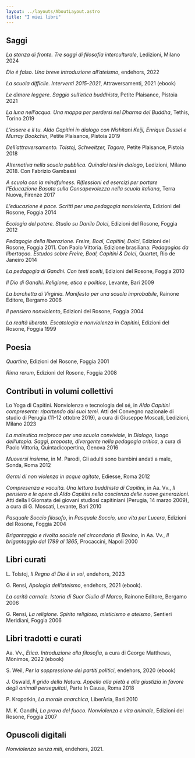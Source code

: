 ```yaml
---
layout: ../layouts/AboutLayout.astro
title: "I miei libri"
---
```


## Saggi

*La stanza di fronte. Tre saggi di filosofia interculturale*, Ledizioni, Milano 2024

*Dio è falso. Una breve introduzione all’ateismo*, endehors, 2022

*La scuola difficile. Interventi 2015-2021*, Attraversamenti, 2021 (ebook)

*Le dimore leggere. Saggio sull’etica buddhista*, Petite Plaisance, Pistoia 2021

*La luna nell’acqua. Una mappa per perdersi nel Dharma del Buddha*, Tethis, Torino 2019

*L’essere e il tu. Aldo Capitini in dialogo con Nishitani Keiji, Enrique Dussel e Murray Bookchin*, Petite Plaisance, Pistoia 2019

*Dell’attraversamento. Tolstoj, Schweitzer, Tagore*, Petite Plaisance, Pistoia 2018

*Alternativa nella scuola pubblica. Quindici tesi in dialogo*, Ledizioni, Milano 2018. Con Fabrizio Gambassi

*A scuola con la mindfulness. Riflessioni ed esercizi per portare l’Educazione Basata sulla Consapevolezza nella scuola italiana*, Terra Nuova, Firenze 2017

*L’educazione è pace. Scritti per una pedagogia nonviolenta*, Edizioni del Rosone, Foggia 2014

*Ecologia del potere. Studio su Danilo Dolci*, Edizioni del Rosone, Foggia 2012

*Pedagogie della liberazione. Freire, Boal, Capitini, Dolci*, Edizioni del Rosone, Foggia 2011. Con Paolo Vittoria. Edizione brasiliana: *Pedagogias da libertaçao. Estudos sobre Freire, Boal, Capitini & Dolci*, Quartet, Rio de Janeiro 2014

*La pedagogia di Gandhi. Con testi scelti*, Edizioni del Rosone, Foggia 2010

*Il Dio di Gandhi. Religione, etica e politica*, Levante, Bari 2009

*La barchetta di Virginia. Manifesto per una scuola improbabile*, Rainone Editore, Bergamo 2006

*Il pensiero nonviolento*, Edizioni del Rosone, Foggia 2004

*La realtà liberata. Escatologia e nonviolenza in Capitini*, Edizioni del Rosone, Foggia 1999

## Poesia

*Quartine*, Edizioni del Rosone, Foggia 2001

*Rima rerum*, Edizioni del Rosone, Foggia 2008

## Contributi in volumi collettivi

Lo Yoga di Capitini. Nonviolenza e tecnologia del sé, in *Aldo Capitini compresente: ripartendo dai suoi temi*. Atti del Convegno nazionale di studio di Perugia (11-12 ottobre 2019), a cura di Giuseppe Moscati, Ledizioni, Milano 2023


*La maieutica reciproca per una scuola conviviale*, in *Dialogo, luogo dell’utopia. Saggi, proposte, divergente nella pedagogia critica*, a cura di Paolo Vittoria, Quintadicopertina, Genova 2016

*Muoversi insieme*, in M. Parodi, Gli adulti sono bambini andati a male, Sonda, Roma 2012

*Germi di non violenza in acque agitate*, Ediesse, Roma 2012

*Compresenza e vacuità. Una lettura buddhista di Capitini*, in Aa. Vv., *Il pensiero e le opere di Aldo Capitini nella coscienza delle nuove generazioni*. Atti della I Giornata dei giovani studiosi capitiniani (Perugia, 14 marzo 2009), a cura di G. Moscati, Levante, Bari 2010

*Pasquale Soccio filosofo*, in *Pasquale Soccio, una vita per Lucera*, Edizioni del Rosone, Foggia 2004

*Brigantaggio e rivolta sociale nel circondario di Bovino*, in Aa. Vv., *Il brigantaggio dal 1799 al 1865*, Procaccini, Napoli 2000

## Libri curati

L. Tolstoj, *Il Regno di Dio è in voi*, endehors, 2023

G. Rensi, *Apologia dell’ateismo*, endehors, 2021 (ebook).

*La carità carnale. Istoria di Suor Giulia di Marco*, Rainone Editore, Bergamo 2006

G. Rensi, *La religione. Spirito religioso, misticismo e ateismo*, Sentieri Meridiani, Foggia 2006

## Libri tradotti e curati

Aa. Vv., *Etica. Introduzione alla filosofia*, a cura di George Matthews, Mònimos, 2022 (ebook)

S. Weil, *Per la soppressione dei partiti politici*, endehors, 2020 (ebook)

J. Oswald, *Il grido della Natura. Appello alla pietà e alla giustizia in favore degli animali perseguitati*, Parte In Causa, Roma 2018

P. Kropotkin, *La morale anarchica*, LiberAria, Bari 2010

M. K. Gandhi, *La prova del fuoco. Nonviolenza e vita animale*, Edizioni del Rosone, Foggia 2007

## Opuscoli digitali

*Nonviolenza senza miti*, endehors, 2021.

